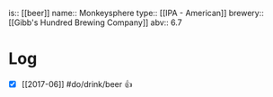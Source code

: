 is:: [[beer]]
name:: Monkeysphere
type:: [[IPA - American]]
brewery:: [[Gibb's Hundred Brewing Company]]
abv:: 6.7

# Log
- [x] [[2017-06]] #do/drink/beer 👍
